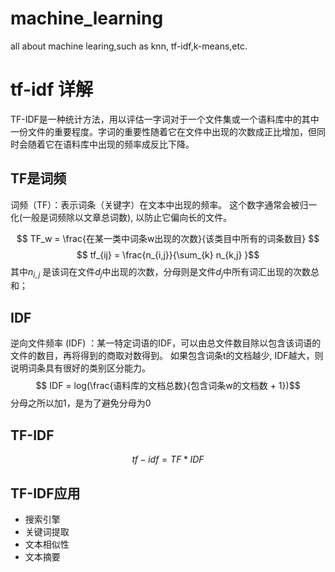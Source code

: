 # machine_learning
all about machine learing,such as knn, tf-idf,k-means,etc.


# tf-idf 详解
TF-IDF是一种统计方法，用以评估一字词对于一个文件集或一个语料库中的其中一份文件的重要程度。字词的重要性随着它在文件中出现的次数成正比增加，但同时会随着它在语料库中出现的频率成反比下降。
## TF是词频
词频（TF）：表示词条（关键字）在文本中出现的频率。
这个数字通常会被归一化(一般是词频除以文章总词数), 以防止它偏向长的文件。


$$ TF_w = \frac{在某一类中词条w出现的次数}{该类目中所有的词条数目} $$
$$ tf_{ij} = \frac{n_{i,j}}{\sum_{k} n_{k,j} }$$
其中$n_{i,j}$ 是该词在文件$d_j$中出现的次数，分母则是文件$d_j$中所有词汇出现的次数总和；

##  IDF
逆向文件频率 (IDF) ：某一特定词语的IDF，可以由总文件数目除以包含该词语的文件的数目，再将得到的商取对数得到。
如果包含词条t的文档越少, IDF越大，则说明词条具有很好的类别区分能力。
$$ IDF = log(\frac{语料库的文档总数}{包含词条w的文档数 + 1})$$
分母之所以加1，是为了避免分母为0
## TF-IDF
$$ tf-idf = TF * IDF $$
## TF-IDF应用
- 搜索引擎
- 关键词提取
- 文本相似性
- 文本摘要

